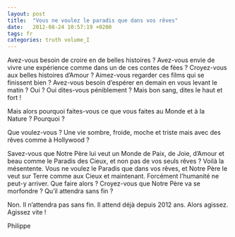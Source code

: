 ```yaml
---
layout: post
title:  "Vous ne voulez le paradis que dans vos rêves"
date:   2012-08-24 10:57:19 +0200
tags: fr
categories: truth volume_I
---
```

Avez-vous besoin de croire en de belles histoires ? Avez-vous envie de vivre une expérience comme dans un de ces contes de fées ? Croyez-vous aux belles histoires d’Amour ? Aimez-vous regarder ces films qui se finissent bien ? Avez-vous besoin d’espérer en demain en vous levant le matin ? Oui ? Oui dites-vous péniblement ? Mais bon sang, dites le haut et fort !

Mais alors pourquoi faites-vous ce que vous faites au Monde et à la Nature ? Pourquoi ?

Que voulez-vous ? Une vie sombre, froide, moche et triste mais avec des rêves comme à Hollywood ?

Savez-vous que Notre Père lui veut un Monde de Paix, de Joie, d’Amour et beau comme le Paradis des Cieux, et non pas de vos seuls rêves ? Voilà la mésentente. Vous ne voulez le Paradis que dans vos rêves, et Notre Père le veut sur Terre comme aux Cieux et maintenant. Forcément l’humanité ne peut-y arriver. Que faire alors ? Croyez-vous que Notre Père va se morfondre ? Qu’il attendra sans fin ?

Non. Il n’attendra pas sans fin. Il attend déjà depuis 2012 ans. Alors agissez. Agissez vite !

Philippe
